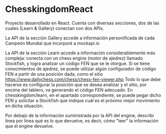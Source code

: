# ChesskingdomReact

Proyecto desarrollado en React. Cuenta con diversas secciones, dos de las cuales (Learn & Gallery) conectan con dos APIs.

La API de la sección Gallery accede a información personificada de cada Campeón Mundial que incorporé a mockapi.io

La API de la sección Learn accede a información considerablemente más compleja: conecta con un chess engine (motor de ajedrez) llamado Stockfish, y logra analizar un código FEN que se le otorgue. 
Si se tiene conocimientos de ajedrez, se puede utilizar algún configurador de código FEN a partir de una posición dada, como el sitio https://www.dailychess.com/chess/chess-fen-viewer.php 
Todo lo que debe hacerse es configurar la posición que se desea analizar y el sitio, por encima del tablero, va generando el código FEN adecuado. 
En chesskingdom/learn, en el apartado correspondiente, se puede pegar dicho FEN y solicitar a Stockfish que indique cuál es el próximo mejor movimiento en dicha situación.

Por debajo de la información suministrada por la API del engine, describí línea por línea qué es lo que devuelve, es decir, cómo "leer" la información que el engine devuelve.